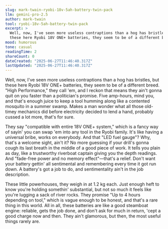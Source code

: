 ```yaml
---
slug: mark-twain-ryobi-18v-5ah-battery-twin-pack
llm: gemini-pro-2.5
author: mark-twain
tool: ryobi-18v-5ah-battery-twin-pack
excerpt: >
  Well, now, I've seen more useless contraptions than a hog has bristles, but
  these here Ryobi 18V ONE+ batteries, they seem to be of a different breed.
mood: humorous
tone: casual
readingTime: 2
shareCount: 0
dateCreated: "2025-06-27T11:46:40.317Z"
lastUpdated: "2025-06-27T11:46:40.317Z"
---
```


Well, now, I've seen more useless contraptions than a hog has bristles, but these here Ryobi 18V ONE+ batteries, they seem to be of a different breed. "High Performance," they call 'em, and I reckon that means they ain't gonna quit on you faster than a politician's promise. Five amp-hours, mind you, and that's enough juice to keep a tool humming along like a contented mosquito in a summer swamp. Makes a man wonder what all those old-timey mechanics did before electricity decided to lend a hand, probably cussed a lot more, that's for sure.

They say "compatible with entire 18V ONE+ system," which is a fancy way of sayin' you can swap 'em into any tool in the Ryobi family. It's like having a universal bribe, works on everybody. And that "LED fuel gauge"? Why, that's a welcome sight, ain't it? No more guessing if your drill's gonna cough its last breath in the middle of a good piece of work. It tells you plain as day, like a trustworthy riverboat captain giving you the depth readings. And "fade-free power and no memory effect"—that's a relief. Don't want your battery gettin' all sentimental and remembering every time it got run down. A battery's got a job to do, and sentimentality ain't in the job description.

These little powerhouses, they weigh in at 1.2 kg each. Just enough heft to know you're holding somethin' substantial, but not so much it feels like you're lugging a sack of river rocks. They promise "Up to 4 hours depending on tool," which is vague enough to be honest, and that's a rare thing in this world. All in all, these batteries are like a good steamboat engine: reliable, gets the job done, and don't ask for much in return, 'cept a good charge now and then. They ain't glamorous, but then, the most useful things rarely are.

